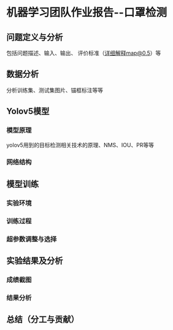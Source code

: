 # 机器学习团队作业报告--口罩检测

## 问题定义与分析
包括问题描述、输入、输出、
评价标准（详细解释map@0.5）等

## 数据分析
分析训练集、测试集图片、锚框标注等等

## Yolov5模型

### 模型原理
yolov5用到的目标检测相关技术的原理、NMS、IOU、PR等等

### 网络结构

## 模型训练

### 实验环境

### 训练过程

### 超参数调整与选择

## 实验结果及分析

### 成绩截图

### 结果分析

## 总结（分工与贡献）
